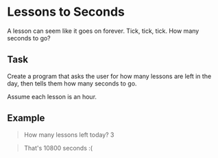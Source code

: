 # Lessons to Seconds

A lesson can seem like it goes on forever. Tick, tick, tick. How many seconds to go?

## Task

Create a program that asks the user for how many lessons are left in the day, then tells them how many seconds to go.

Assume each lesson is an hour.

## Example

> How many lessons left today? 3

> That's 10800 seconds :(
